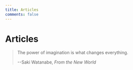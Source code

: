 ```yaml
---
title: Articles
comments: false
---
```


# Articles

> The power of imagination is what changes everything.
>
> --Saki Watanabe, _From the New World_

<ArticlesList />
